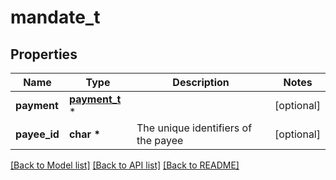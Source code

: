 # mandate_t

## Properties
Name | Type | Description | Notes
------------ | ------------- | ------------- | -------------
**payment** | [**payment_t**](payment.md) \* |  | [optional] 
**payee_id** | **char \*** | The unique identifiers of the payee | [optional] 

[[Back to Model list]](../README.md#documentation-for-models) [[Back to API list]](../README.md#documentation-for-api-endpoints) [[Back to README]](../README.md)


